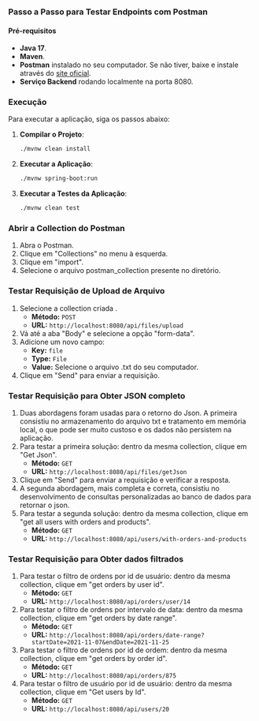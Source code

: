 ### Passo a Passo para Testar Endpoints com Postman

#### Pré-requisitos
- **Java 17**.
- **Maven**.
- **Postman** instalado no seu computador. Se não tiver, baixe e instale através do [site oficial](https://www.postman.com/downloads/).
- **Serviço Backend** rodando localmente na porta 8080.
  
### Execução

Para executar a aplicação, siga os passos abaixo:

1. **Compilar o Projeto**:
   ```sh
   ./mvnw clean install
   ```

2. **Executar a Aplicação**:
   ```sh
   ./mvnw spring-boot:run
   ```

2. **Executar a Testes da Aplicação**:
   ```sh
   ./mvnw clean test
   ```


### Abrir a Collection do Postman

1. Abra o Postman.
2. Clique em "Collections" no menu à esquerda.
3. Clique em "import".
4. Selecione o arquivo postman_collection presente no diretório.

### Testar Requisição de Upload de Arquivo

1. Selecione a collection criada .
    - **Método:** `POST`
    - **URL:** `http://localhost:8080/api/files/upload`
4. Vá até a aba "Body" e selecione a opção "form-data".
5. Adicione um novo campo:
    - **Key:** `file`
    - **Type:** `File`
    - **Value:** Selecione o arquivo .txt do seu computador.
6. Clique em "Send" para enviar a requisição.

### Testar Requisição para Obter JSON completo

1. Duas abordagens foram usadas para o retorno do Json. A primeira consistiu no armazenamento do arquivo txt e tratamento em memória local, o que pode ser muito custoso e os dados não persistem na aplicação.
2. Para testar a primeira solução: dentro da mesma collection, clique em "Get Json".
    - **Método:** `GET`
    - **URL:** `http://localhost:8080/api/files/getJson`
3. Clique em "Send" para enviar a requisição e verificar a resposta.
4. A segunda abordagem, mais completa e correta, consistiu no desenvolvimento de consultas personalizadas ao banco de dados para retornar o json.
5. Para testar a segunda solução: dentro da mesma collection, clique em "get all users with orders and products".
    - **Método:** `GET`
    - **URL:** `http://localhost:8080/api/users/with-orders-and-products`

### Testar Requisição para Obter dados filtrados
1. Para testar o filtro de ordens por id de usuário: dentro da mesma collection, clique em "get orders by user id".
   - **Método:** `GET`
   - **URL:** `http://localhost:8080/api/orders/user/14`
2. Para testar o filtro de ordens por intervalo de data: dentro da mesma collection, clique em "get orders by date range".
   - **Método:** `GET`
   - **URL:** `http://localhost:8080/api/orders/date-range?startDate=2021-11-07&endDate=2021-11-25`
3. Para testar o filtro de ordens por id de ordem: dentro da mesma collection, clique em "get orders by order id".
   - **Método:** `GET`
   - **URL:** `http://localhost:8080/api/orders/875`
4. Para testar o filtro de usuário por id de usuário: dentro da mesma collection, clique em "Get users by Id".
   - **Método:** `GET`
   - **URL:** `http://localhost:8080/api/users/20`